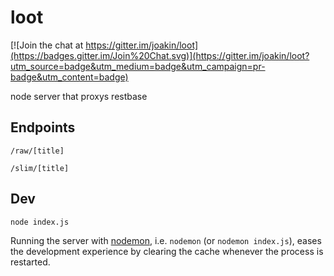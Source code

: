 loot
====

[![Join the chat at https://gitter.im/joakin/loot](https://badges.gitter.im/Join%20Chat.svg)](https://gitter.im/joakin/loot?utm_source=badge&utm_medium=badge&utm_campaign=pr-badge&utm_content=badge)

node server that proxys restbase

## Endpoints

`/raw/[title]`

`/slim/[title]`

## Dev

`node index.js`

Running the server with [nodemon](https://github.com/remy/nodemon), i.e.
`nodemon` (or `nodemon index.js`), eases the development experience by clearing
the cache whenever the process is restarted.
